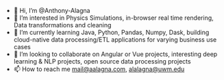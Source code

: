 - 👋 Hi, I’m @Anthony-Alagna
- 👀 I’m interested in Physics Simulations, in-browser real time rendering, Data transformations and cleaning
- 🌱 I’m currently learning Java, Python, Pandas, Numpy, Dask, building cloud-native data processing/ETL applications for varying business use cases
- 💞️ I’m looking to collaborate on Angular or Vue projects, interesting deep learning & NLP projects, open source data processing projects
- 📫 How to reach me mail@aalagna.com, alalagna@uwm.edu

<!---
Anthony-Alagna/Anthony-Alagna is a ✨ special ✨ repository because its `README.md` (this file) appears on your GitHub profile.
You can click the Preview link to take a look at your changes.
--->
